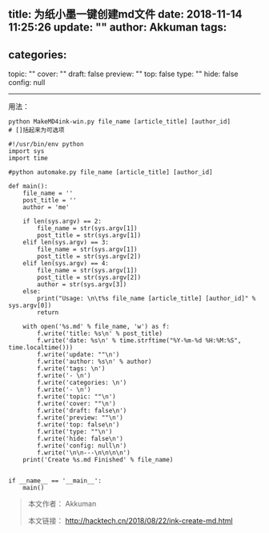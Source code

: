 title: 为纸小墨一键创建md文件
date: 2018-11-14 11:25:26
update: ""
author: Akkuman
tags: 
- 
categories: 
- 
topic: ""
cover: ""
draft: false
preview: ""
top: false
type: ""
hide: false
config: null


---

用法：

```
python MakeMD4ink-win.py file_name [article_title] [author_id]
# []括起来为可选项
```

```
#!/usr/bin/env python
import sys
import time

#python automake.py file_name [article_title] [author_id]

def main():
    file_name = ''
    post_title = ''
    author = 'me'

    if len(sys.argv) == 2:
        file_name = str(sys.argv[1])
        post_title = str(sys.argv[1])
    elif len(sys.argv) == 3:
        file_name = str(sys.argv[1])
        post_title = str(sys.argv[2])
    elif len(sys.argv) == 4:
        file_name = str(sys.argv[1])
        post_title = str(sys.argv[2])
        author = str(sys.argv[3])
    else:
        print("Usage: \n\t%s file_name [article_title] [author_id]" % sys.argv[0])
        return

    with open('%s.md' % file_name, 'w') as f:
        f.write('title: %s\n' % post_title)
        f.write('date: %s\n' % time.strftime("%Y-%m-%d %H:%M:%S", time.localtime()))
        f.write('update: ""\n')
        f.write('author: %s\n' % author)
        f.write('tags: \n')
        f.write('- \n')
        f.write('categories: \n')
        f.write('- \n')
        f.write('topic: ""\n')
        f.write('cover: ""\n')
        f.write('draft: false\n')
        f.write('preview: ""\n')
        f.write('top: false\n')
        f.write('type: ""\n')
        f.write('hide: false\n')
        f.write('config: null\n')
        f.write('\n\n---\n\n\n\n')
    print('Create %s.md Finished' % file_name)


if __name__ == '__main__':
    main()
```

> 本文作者： Akkuman
> 
> 本文链接： http://hacktech.cn/2018/08/22/ink-create-md.html